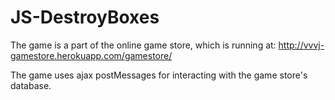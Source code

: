 # JS-DestroyBoxes

The game is a part of the online game store, which is running at: http://vvvj-gamestore.herokuapp.com/gamestore/

The game uses ajax postMessages for interacting with the game store's database.
